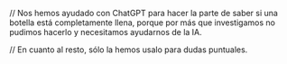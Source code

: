 // Nos hemos ayudado con ChatGPT para hacer la parte de saber si una botella está completamente llena, porque por más que investigamos no pudimos hacerlo y necesitamos ayudarnos de la IA.

// En cuanto al resto, sólo la hemos usalo para dudas puntuales.

